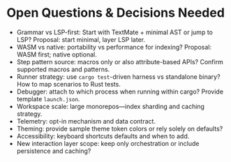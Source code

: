 # Open Questions & Decisions Needed

- Grammar vs LSP-first: Start with TextMate + minimal AST or jump to LSP? Proposal: start minimal, layer LSP later.
- WASM vs native: portability vs performance for indexing? Proposal: WASM first; native optional.
- Step pattern source: macros only or also attribute-based APIs? Confirm supported macros and patterns.
- Runner strategy: use `cargo test`-driven harness vs standalone binary? How to map scenarios to Rust tests.
- Debugger: attach to which process when running within cargo? Provide template `launch.json`.
- Workspace scale: large monorepos—index sharding and caching strategy.
- Telemetry: opt-in mechanism and data contract.
- Theming: provide sample theme token colors or rely solely on defaults?
- Accessibility: keyboard shortcuts defaults and when to add.
- New interaction layer scope: keep only orchestration or include persistence and caching?
